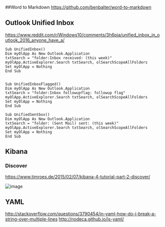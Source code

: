 ##Word to Markdown
<https://github.com/benbalter/word-to-markdown>



## Outlook Unified Inbox
<https://www.reddit.com/r/Windows10/comments/3h6pja/unified_inbox_in_outlook_2016_anyone_have_a/>

```vba
Sub UnifiedInbox()
Dim myOlApp As New Outlook.Application
txtSearch = "folder:Inbox received: (this week)"
myOlApp.ActiveExplorer.Search txtSearch, olSearchScopeAllFolders
Set myOlApp = Nothing
End Sub


Sub UnifiedInboxFlagged()
Dim myOlApp As New Outlook.Application
txtSearch = "folder:Inbox followupflag: followup flag"
myOlApp.ActiveExplorer.Search txtSearch, olSearchScopeAllFolders
Set myOlApp = Nothing
End Sub

Sub UnifiedSentbox()
Dim myOlApp As New Outlook.Application
txtSearch = "folder: (Sent Mail) sent: (this week)"
myOlApp.ActiveExplorer.Search txtSearch, olSearchScopeAllFolders
Set myOlApp = Nothing
End Sub
```


## Kibana

### Discover
<https://www.timroes.de/2015/02/07/kibana-4-tutorial-part-2-discover/>

![image](https://cloud.githubusercontent.com/assets/7671010/17279497/063269ea-5743-11e6-8b21-239a1903123e.png)


## YAML
<http://stackoverflow.com/questions/3790454/in-yaml-how-do-i-break-a-string-over-multiple-lines>
<http://nodeca.github.io/js-yaml/>